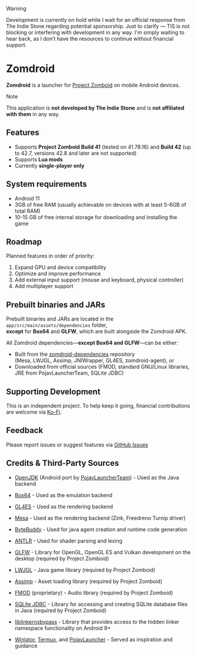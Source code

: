 > [!WARNING] 
> Development is currently on hold while I wait for an official response from The Indie Stone regarding potential sponsorship. Just to clarify — TIS is not blocking or interfering with development in any way. I'm simply waiting to hear back, as I don’t have the resources to continue without financial support.

# Zomdroid

**Zomdroid** is a launcher for [Project Zomboid](https://projectzomboid.com) on mobile Android devices.

> [!NOTE]
> This application is **not developed by The Indie Stone** and is **not affiliated with them** in any way.

## Features

- Supports **Project Zomboid Build 41** (tested on 41.78.16) and **Build 42** (up to 42.7, versions 42.8 and later are not supported) 
- Supports **Lua mods**
- Currently **single-player only**

## System requirements 

- Android 11
- 3GB of free RAM (usually achievable on devices with at least 5-6GB of total RAM)
- 10-15 GB of free internal storage for downloading and installing the game

## Roadmap

Planned features in order of priority:

1. Expand GPU and device compatibility
2. Optimize and improve performance
3. Add external input support (mouse and keyboard, physical controller) 
4. Add multiplayer support

## Prebuilt binaries and JARs

Prebuilt binaries and JARs are located in the `app/src/main/assets/dependencies` folder,  
**except** for **Box64** and **GLFW**, which are built alongside the Zomdroid APK.

All Zomdroid dependencies—**except Box64 and GLFW**—can be either:
- Built from the [zomdroid-dependencies](https://github.com/liamelui/zomdroid-dependencies) repository  
  (Mesa, LWJGL, Assimp, JNIWrapper, GL4ES, zomdroid-agent), or
- Downloaded from official sources (FMOD, standard GNU/Linux libraries, JRE from PojavLauncherTeam, SQLite JDBC)
  
## Supporting Development

This is an independent project. To help keep it going, financial contributions are welcome via [Ko-Fi](https://ko-fi.com/liamelui).

## Feedback

Please report issues or suggest features via [GitHub Issues](https://github.com/liamelui/zomdroid/issues)

## Credits & Third-Party Sources
- [OpenJDK](https://github.com/openjdk/jdk) (Android port by [PojavLauncherTeam](https://github.com/PojavLauncherTeam/android-openjdk-build-multiarch)) - Used as the Java backend

- [Box64](https://github.com/ptitSeb/box64) - Used as the emulation backend

- [GL4ES](https://github.com/ptitSeb/gl4es) - Used as the rendering backend

- [Mesa](https://gitlab.freedesktop.org/mesa/mesa) - Used as the rendering backend (Zink, Freedreno Turnip driver)

- [ByteBuddy](https://github.com/raphw/byte-buddy) - Used for java agent creation and runtime code generation

- [ANTLR](https://github.com/antlr/antlr4) - Used for shader parsing and lexing

- [GLFW](https://github.com/glfw/glfw) - Library for OpenGL, OpenGL ES and Vulkan development on the desktop (required by Project Zomboid)

- [LWJGL](https://github.com/LWJGL/lwjgl3) - Java game library (required by Project Zomboid)

- [Assimp](https://github.com/assimp/assimp) - Asset loading library (required by Project Zomboid)

- [FMOD](https://www.fmod.com/) (proprietary) - Audio library (required by Project Zomboid)

- [SQLite JDBC](https://github.com/xerial/sqlite-jdbc) - Library for accessing and creating SQLite database files in Java (required by Project Zomboid)

- [liblinkernsbypass](https://github.com/bylaws/liblinkernsbypass) - Library that provides access to the hidden linker namespace functionality on Android 9+

- [Winlator](https://github.com/brunodev85/winlator), [Termux](https://github.com/termux/termux-app), and [PojavLauncher](https://github.com/PojavLauncherTeam/PojavLauncher) - Served as inspiration and guidance

